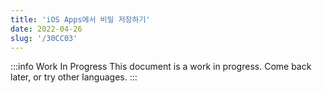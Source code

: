 ```yaml
---
title: 'iOS Apps에서 비밀 저장하기'
date: 2022-04-26
slug: '/30CC03'
---
```


:::info Work In Progress
This document is a work in progress. Come back later, or try other languages.
:::
